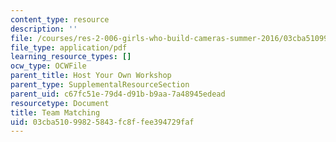 ```yaml
---
content_type: resource
description: ''
file: /courses/res-2-006-girls-who-build-cameras-summer-2016/03cba51099825843fc8ffee394729faf_MITRES_2_006SUM16_Matching.pdf
file_type: application/pdf
learning_resource_types: []
ocw_type: OCWFile
parent_title: Host Your Own Workshop
parent_type: SupplementalResourceSection
parent_uid: c67fc51e-79d4-d91b-b9aa-7a48945edead
resourcetype: Document
title: Team Matching
uid: 03cba510-9982-5843-fc8f-fee394729faf
---
```

